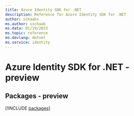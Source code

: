 ```yaml
---
title: Azure Identity SDK for .NET
description: Reference for Azure Identity SDK for .NET
author: schaabs
ms.author: sschaab
ms.data: 01/19/2023
ms.topic: reference
ms.devlang: dotnet
ms.service: identity
---
```

# Azure Identity SDK for .NET - preview
## Packages - preview
[!INCLUDE [packages](identity-index.md)]